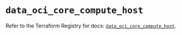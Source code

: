 # `data_oci_core_compute_host`

Refer to the Terraform Registry for docs: [`data_oci_core_compute_host`](https://registry.terraform.io/providers/oracle/oci/6.37.0/docs/data-sources/core_compute_host).
